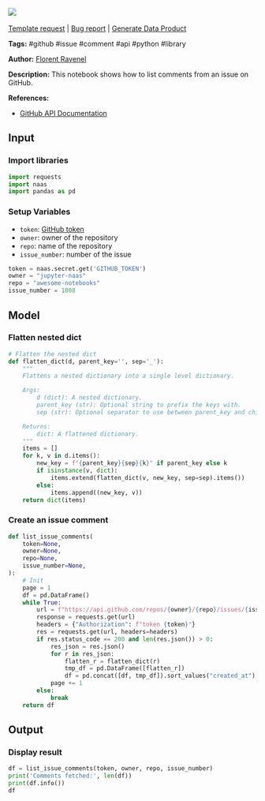 <a href="https://app.naas.ai/user-redirect/naas/downloader?url=https://raw.githubusercontent.com/jupyter-naas/awesome-notebooks/master/GitHub/GitHub_List_issue_comments.ipynb" target="_parent"><img src="https://naasai-public.s3.eu-west-3.amazonaws.com/open_in_naas.svg"/></a><br><br><a href="https://github.com/jupyter-naas/awesome-notebooks/issues/new?assignees=&labels=&template=template-request.md&title=Tool+-+Action+of+the+notebook+">Template request</a> | <a href="https://github.com/jupyter-naas/awesome-notebooks/issues/new?assignees=&labels=bug&template=bug_report.md&title=GitHub+-+List+issue+comments:+Error+short+description">Bug report</a> | <a href="https://app.naas.ai/user-redirect/naas/downloader?url=https://raw.githubusercontent.com/jupyter-naas/awesome-notebooks/master/Naas/Naas_Start_data_product.ipynb" target="_parent">Generate Data Product</a>

**Tags:** #github #issue #comment #api #python #library

**Author:** [Florent Ravenel](https://www.linkedin.com/in/florent-ravenel/)

**Description:** This notebook shows how to list comments from an issue on GitHub.

**References:**
- [GitHub API Documentation](https://docs.github.com/fr/rest/issues/comments?apiVersion=2022-11-28#list-issue-comments)

## Input

### Import libraries


```python
import requests
import naas
import pandas as pd
```

### Setup Variables
- `token`: [GitHub token](https://help.github.com/en/github/authenticating-to-github/creating-a-personal-access-token-for-the-command-line)
- `owner`: owner of the repository
- `repo`: name of the repository
- `issue_number`: number of the issue


```python
token = naas.secret.get('GITHUB_TOKEN')
owner = "jupyter-naas"
repo = "awesome-notebooks"
issue_number = 1808
```

## Model

### Flatten nested dict


```python
# Flatten the nested dict
def flatten_dict(d, parent_key='', sep='_'):
    """
    Flattens a nested dictionary into a single level dictionary.

    Args:
        d (dict): A nested dictionary.
        parent_key (str): Optional string to prefix the keys with.
        sep (str): Optional separator to use between parent_key and child_key.

    Returns:
        dict: A flattened dictionary.
    """
    items = []
    for k, v in d.items():
        new_key = f"{parent_key}{sep}{k}" if parent_key else k
        if isinstance(v, dict):
            items.extend(flatten_dict(v, new_key, sep=sep).items())
        else:
            items.append((new_key, v))
    return dict(items)
```

### Create an issue comment


```python
def list_issue_comments(
    token=None,
    owner=None,
    repo=None,
    issue_number=None,
):
    # Init
    page = 1
    df = pd.DataFrame()
    while True:
        url = f"https://api.github.com/repos/{owner}/{repo}/issues/{issue_number}/comments?per_page=100&page={page}"
        response = requests.get(url)
        headers = {"Authorization": f"token {token}"}
        res = requests.get(url, headers=headers)
        if res.status_code == 200 and len(res.json()) > 0:
            res_json = res.json()
            for r in res_json:
                flatten_r = flatten_dict(r)
                tmp_df = pd.DataFrame([flatten_r])
                df = pd.concat([df, tmp_df]).sort_values("created_at")
            page += 1
        else:
            break
    return df
```

## Output

### Display result


```python
df = list_issue_comments(token, owner, repo, issue_number)
print('Comments fetched:', len(df))
print(df.info())
df
```

 
